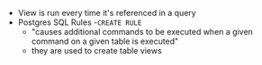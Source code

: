 - View is run every time it's referenced in a query
- Postgres SQL Rules
  -`CREATE RULE`
  - "causes additional commands to be executed when a given command on a given table is executed"
  - they are used to create table views
